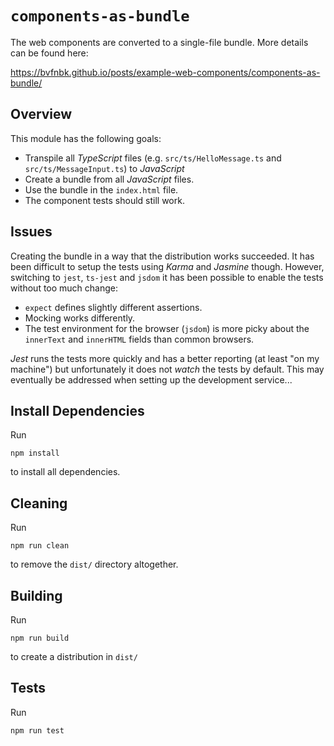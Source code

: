 # `components-as-bundle`

The web components are converted to a single-file bundle. More details can be found here:

https://bvfnbk.github.io/posts/example-web-components/components-as-bundle/

## Overview

This module has the following goals:

- Transpile all _TypeScript_ files (e.g. `src/ts/HelloMessage.ts` and `src/ts/MessageInput.ts`) to _JavaScript_
- Create a bundle from all _JavaScript_ files.
- Use the bundle in the `index.html` file.
- The component tests should still work.

## Issues

Creating the bundle in a way that the distribution works succeeded. It has been difficult to setup the tests
using _Karma_ and _Jasmine_ though. However, switching to `jest`, `ts-jest` and `jsdom` it has been possible to enable
the tests without too much change:

- `expect` defines slightly different assertions.
- Mocking works differently.
- The test environment for the browser (`jsdom`) is more picky about the `innerText` and `innerHTML` fields than common
  browsers.

_Jest_ runs the tests more quickly and has a better reporting (at least "on my machine") but unfortunately it does not
_watch_ the tests by default. This may eventually be addressed when setting up the development service...

## Install Dependencies

Run

```shell
npm install
```

to install all dependencies.

## Cleaning

Run

```shell
npm run clean
```

to remove the `dist/` directory altogether.

## Building

Run

```shell
npm run build
```

to create a distribution in `dist/`

## Tests

Run

```shell
npm run test
```

